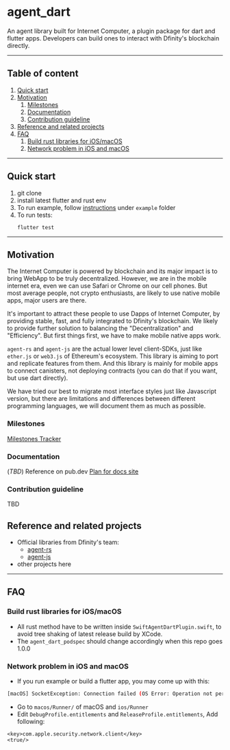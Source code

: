 # agent_dart

An agent library built for Internet Computer, a plugin package for dart and flutter apps. Developers can build ones to interact with Dfinity's blockchain directly.

---

## Table of content
   1. [Quick start](#quick-start)
   2. [Motivation](#motivation)
      1. [Milestones](#milestones)
      2. [Documentation](#documentation)
      3. [Contribution guideline](#contribution-guideline)
   3. [Reference and related projects](#reference-and-related-projects)
   4. [FAQ](#faq)
      1. [Build rust libraries for iOS/macOS](#build-rust-libraries-for-iosmacos)
      2. [Network problem in iOS and macOS](#network-problem-in-ios-and-macos)
---

## Quick start 

1. git clone
2. install latest flutter and rust env
3. To run example, follow [instructions](example/README.md) under `example` folder
4. To run tests:
   ```
   flutter test
   ```
---

## Motivation

The Internet Computer is powered by blockchain and its major impact is to bring WebApp to be truly decentralized. However, we are in the mobile internet era, even we can use Safari or Chrome on our cell phones. But most average people, not crypto enthusiasts, are likely to use native mobile apps, major users are there. 

It's important to attract these people to use Dapps of Internet Computer, by providing stable, fast, and fully integrated to Dfinity's blockchain. We likely to provide further solution to balancing the "Decentralization" and "Efficiency". But first things first, we have to make mobile native apps work.

`agent-rs` and `agent-js` are the actual lower level client-SDKs, just like `ether.js` or `web3.js` of Ethereum's ecosystem. This library is aiming to port and replicate features from them. And this library is mainly for mobile apps to connect canisters, not deploying contracts (you can do that if you want, but use dart directly).

We have tried our best to migrate most interface styles just like Javascript version, but there are limitations and differences between different programming languages, we will document them as much as possible.


### Milestones
[Milestones Tracker](https://github.com/AstroxNetwork/agent_dart/milestones)
### Documentation
(*TBD*) Reference on pub.dev
[Plan for docs site](https://github.com/AstroxNetwork/agent_dart/milestone/2)
### Contribution guideline
TBD


## Reference and related projects

* Official libraries from Dfinity's team:
  - [agent-rs](https://github.com/dfinity/agent-rs)
  - [agent-js](https://github.com/dfinity/agent-js)
* other projects here

---

## FAQ

### Build rust libraries for iOS/macOS
- All rust method have to be written inside `SwiftAgentDartPlugin.swift`, to avoid tree shaking of latest release build by XCode.
- The `agent_dart_podspec` should change accordingly when this repo goes 1.0.0

### Network problem in iOS and macOS

- If you run example or build a flutter app, you may come up with this:
  
```bash
[macOS] SocketException: Connection failed (OS Error: Operation not permitted, errno = 1)
```

- Go to `macos/Runner/` of macOS and `ios/Runner`
- Edit  `DebugProfile.entitlements` and `ReleaseProfile.entitlements`,
Add following: 

```
<key>com.apple.security.network.client</key>
<true/>
```

